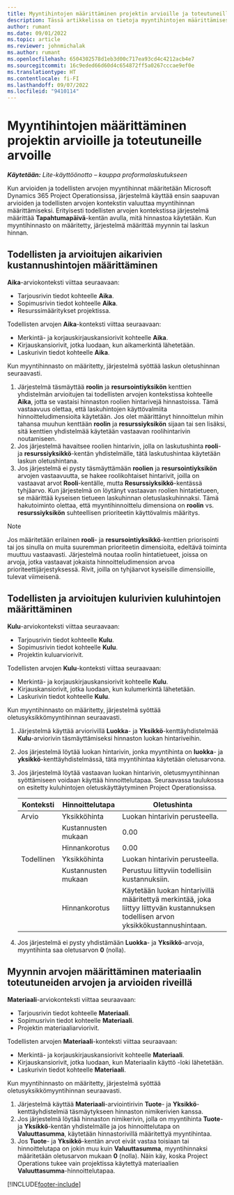 ```yaml
---
title: Myyntihintojen määrittäminen projektin arvioille ja toteutuneille arvoille
description: Tässä artikkelissa on tietoja myyntihintojen määrittämisestä projektin arvioissa ja toteutuneissa arvoissa.
author: rumant
ms.date: 09/01/2022
ms.topic: article
ms.reviewer: johnmichalak
ms.author: rumant
ms.openlocfilehash: 6504302578d1eb3d00c717ea93cd4c4212acb4e7
ms.sourcegitcommit: 16c9eded66d60d4c654872ff5a0267cccae9ef0e
ms.translationtype: HT
ms.contentlocale: fi-FI
ms.lasthandoff: 09/07/2022
ms.locfileid: "9410114"
---
```

# <a name="determine-sales-prices-for-project-estimates-and-actuals"></a>Myyntihintojen määrittäminen projektin arvioille ja toteutuneille arvoille

_**Käytetään:** Lite-käyttöönotto – kauppa proformalaskutukseen_

Kun arvioiden ja todellisten arvojen myyntihinnat määritetään Microsoft Dynamics 365 Project Operationsissa, järjestelmä käyttää ensin saapuvan arvioiden ja todellisten arvojen kontekstin valuuttaa myyntihinnan määrittämiseksi. Erityisesti todellisten arvojen kontekstissa järjestelmä määrittää **Tapahtumapäivä**-kentän avulla, mitä hinnastoa käytetään. Kun myyntihinnasto on määritetty, järjestelmä määrittää myynnin tai laskun hinnan.

## <a name="determining-sales-rates-on-actual-and-estimate-lines-for-time"></a>Todellisten ja arvioitujen aikarivien kustannushintojen määrittäminen

**Aika**-arviokonteksti viittaa seuraavaan:

- Tarjousrivin tiedot kohteelle **Aika**.
- Sopimusrivin tiedot kohteelle **Aika**.
- Resurssimääritykset projektissa.

Todellisten arvojen **Aika**-konteksti viittaa seuraavaan:

- Merkintä- ja korjauskirjauskansiorivit kohteelle **Aika**.
- Kirjauskansiorivit, jotka luodaan, kun aikamerkintä lähetetään.
- Laskurivin tiedot kohteelle **Aika**. 

Kun myyntihinnasto on määritetty, järjestelmä syöttää laskun oletushinnan seuraavasti.

1. Järjestelmä täsmäyttää **roolin** ja **resursointiyksikön** kenttien yhdistelmän arvioitujen tai todellisten arvojen kontekstissa kohteelle **Aika**, jotta se vastaisi hinnaston roolien hintarivejä hinnastoissa. Tämä vastaavuus olettaa, että laskuhintojen käyttövalmiita hinnoitteludimensioita käytetään. Jos olet määrittänyt hinnoittelun mihin tahansa muuhun kenttään **roolin** ja **resurssiyksikön** sijaan tai sen lisäksi, sitä kenttien yhdistelmää käytetään vastaavan roolihintarivin noutamiseen.
1. Jos järjestelmä havaitsee roolien hintarivin, jolla on laskutushinta **rooli**- ja **resurssiyksikkö**-kentän yhdistelmälle, tätä laskutushintaa käytetään laskun oletushintana.
1. Jos järjestelmä ei pysty täsmäyttämään **roolien** ja **resursointiyksikön** arvojen vastaavuutta, se hakee roolikohtaiset hintarivit, joilla on vastaavat arvot **Rooli**-kentälle, mutta **Resurssiyksikkö**-kentässä tyhjäarvo. Kun järjestelmä on löytänyt vastaavan roolien hintatietueen, se määrittää kyseisen tietueen laskuhinnan oletuslaskuhinnaksi. Tämä hakutoiminto olettaa, että myyntihinnoittelu dimensiona on **roolin** vs. **resurssiyksikön** suhteellisen prioriteetin käyttövalmis määritys.

> [!NOTE]
> Jos määritetään erilainen **rooli**- ja **resursointiyksikkö**-kenttien priorisointi tai jos sinulla on muita suuremman prioriteetin dimensioita, edeltävä toiminta muuttuu vastaavasti. Järjestelmä noutaa roolin hintatietueet, joissa on arvoja, jotka vastaavat jokaista hinnoitteludimension arvoa prioriteettijärjestyksessä. Rivit, joilla on tyhjäarvot kyseisille dimensioille, tulevat viimeisenä.

## <a name="determining-sales-rates-on-actual-and-estimate-lines-for-expense"></a>Todellisten ja arvioitujen kulurivien kuluhintojen määrittäminen

**Kulu**-arviokonteksti viittaa seuraavaan:

- Tarjousrivin tiedot kohteelle **Kulu**.
- Sopimusrivin tiedot kohteelle **Kulu**.
- Projektin kuluarviorivit.

Todellisten arvojen **Kulu**-konteksti viittaa seuraavaan:

- Merkintä- ja korjauskirjauskansiorivit kohteelle **Kulu**.
- Kirjauskansiorivit, jotka luodaan, kun kulumerkintä lähetetään.
- Laskurivin tiedot kohteelle **Kulu**. 

Kun myyntihinnasto on määritetty, järjestelmä syöttää oletusyksikkömyyntihinnan seuraavasti.

1. Järjestelmä käyttää arviorivillä **Luokka**- ja **Yksikkö**-kenttäyhdistelmää **Kulu**-arviorivin täsmäyttämiseksi hinnaston luokan hintariveihin.
1. Jos järjestelmä löytää luokan hintarivin, jonka myyntihinta on **luokka**- ja **yksikkö**-kenttäyhdistelmässä, tätä myyntihintaa käytetään oletusarvona.
1. Jos järjestelmä löytää vastaavan luokan hintarivin, oletusmyyntihinnan syöttämiseen voidaan käyttää hinnoittelutapaa. Seuraavassa taulukossa on esitetty kuluhintojen oletuskäyttäytyminen Project Operationsissa.

    | Konteksti | Hinnoittelutapa | Oletushinta |
    | --- | --- | --- |
    | Arvio | Yksikköhinta | Luokan hintarivin perusteella. |
    |        | Kustannusten mukaan | 0.00 |
    |        | Hinnankorotus | 0.00 |
    | Todellinen | Yksikköhinta | Luokan hintarivin perusteella. |
    |        | Kustannusten mukaan | Perustuu liittyviin todellisiin kustannuksiin. |
    |        | Hinnankorotus | Käytetään luokan hintarivillä määritettyä merkintää, joka liittyy liittyvän kustannuksen todellisen arvon yksikkökustannushintaan. |

1. Jos järjestelmä ei pysty yhdistämään **Luokka**- ja **Yksikkö**-arvoja, myyntihinta saa oletusarvon **0** (nolla).

## <a name="determining-sales-rates-on-actual-and-estimate-lines-for-material"></a>Myynnin arvojen määrittäminen materiaalin toteutuneiden arvojen ja arvioiden riveillä

**Materiaali**-arviokonteksti viittaa seuraavaan:

- Tarjousrivin tiedot kohteelle **Materiaali**.
- Sopimusrivin tiedot kohteelle **Materiaali**.
- Projektin materiaaliarviorivit.

Todellisten arvojen **Materiaali**-konteksti viittaa seuraavaan:

- Merkintä- ja korjauskirjauskansiorivit kohteelle **Materiaali**.
- Kirjauskansiorivit, jotka luodaan, kun Materiaalin käyttö -loki lähetetään.
- Laskurivin tiedot kohteelle **Materiaali**. 

Kun myyntihinnasto on määritetty, järjestelmä syöttää oletusyksikkömyyntihinnan seuraavasti.

1. Järjestelmä käyttää **Materiaali**-arviointirivin **Tuote**- ja **Yksikkö**-kenttäyhdistelmiä täsmäytykseen hinnaston nimikerivien kanssa.
1. Jos järjestelmä löytää hinnaston nimikerivin, jolla on myyntihinta **Tuote**- ja **Yksikkö**-kentän yhdistelmälle ja jos hinnoittelutapa on **Valuuttasumma**, käytetään hinnastorivillä määritettyä myyntihintaa. 
1. Jos **Tuote**- ja **Yksikkö**-kentän arvot eivät vastaa toisiaan tai hinnoittelutapa on jokin muu kuin **Valuuttasumma**, myyntihinnaksi määritetään oletusarvon mukaan **0** (nolla). Näin käy, koska Project Operations tukee vain projektissa käytettyä materiaalien **Valuuttasumma**-hinnoittelutapaa.

[!INCLUDE[footer-include](../../includes/footer-banner.md)]
